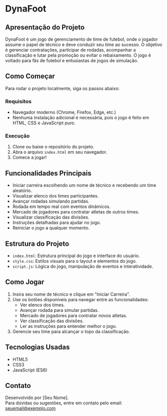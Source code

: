 # DynaFoot

## Apresentação do Projeto
DynaFoot é um jogo de gerenciamento de time de futebol, onde o jogador assume o papel de técnico e deve conduzir seu time ao sucesso. O objetivo é gerenciar contratações, participar de rodadas, acompanhar a classificação e lutar pela promoção ou evitar o rebaixamento. O jogo é voltado para fãs de futebol e entusiastas de jogos de simulação.

## Como Começar
Para rodar o projeto localmente, siga os passos abaixo:

### Requisitos
- Navegador moderno (Chrome, Firefox, Edge, etc.)
- Nenhuma instalação adicional é necessária, pois o jogo é feito em HTML, CSS e JavaScript puro.

### Execução
1. Clone ou baixe o repositório do projeto.
2. Abra o arquivo `index.html` em seu navegador.
3. Comece a jogar!

## Funcionalidades Principais
- Iniciar carreira escolhendo um nome de técnico e recebendo um time aleatório.
- Visualizar elenco dos times participantes.
- Avançar rodadas simulando partidas.
- Rodada em tempo real com eventos dinâmicos.
- Mercado de jogadores para contratar atletas de outros times.
- Visualizar classificação das divisões.
- Instruções detalhadas para ajudar no jogo.
- Reiniciar o jogo a qualquer momento.

## Estrutura do Projeto
- `index.html`: Estrutura principal do jogo e interface do usuário.
- `style.css`: Estilos visuais para o layout e elementos do jogo.
- `script.js`: Lógica do jogo, manipulação de eventos e interatividade.

## Como Jogar
1. Insira seu nome de técnico e clique em "Iniciar Carreira".
2. Use os botões disponíveis para navegar entre as funcionalidades:
   - Ver elenco dos times.
   - Avançar rodada para simular partidas.
   - Mercado de jogadores para contratar novos atletas.
   - Ver classificação das divisões.
   - Ler as instruções para entender melhor o jogo.
3. Gerencie seu time para alcançar o topo da classificação.

## Tecnologias Usadas
- HTML5
- CSS3
- JavaScript (ES6)

## Contato
Desenvolvido por [Seu Nome].  
Para dúvidas ou sugestões, entre em contato pelo email: seuemail@exemplo.com
